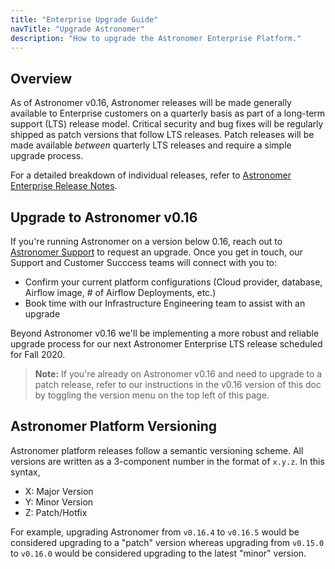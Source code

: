 ```yaml
---
title: "Enterprise Upgrade Guide"
navTitle: "Upgrade Astronomer"
description: "How to upgrade the Astronomer Enterprise Platform."
---
```


## Overview

As of Astronomer v0.16, Astronomer releases will be made generally available to Enterprise customers on a quarterly basis as part of a long-term support (LTS) release model. Critical security and bug fixes will be regularly shipped as patch versions that follow LTS releases. Patch releases will be made available _between_ quarterly LTS releases and require a simple upgrade process.

For a detailed breakdown of individual releases, refer to [Astronomer Enterprise Release Notes](https://www.astronomer.io/docs/enterprise/v0.12/resources/release-notes/).

## Upgrade to Astronomer v0.16

If you're running Astronomer on a version below 0.16, reach out to [Astronomer Support](support.astronomer.io) to request an upgrade. Once you get in touch, our Support and Customer Succcess teams will connect with you to:

- Confirm your current platform configurations (Cloud provider, database, Airflow image, # of Airflow Deployments, etc.)
- Book time with our Infrastructure Engineering team to assist with an upgrade

Beyond Astronomer v0.16 we'll be implementing a more robust and reliable upgrade process for our next Astronomer Enterprise LTS release scheduled for Fall 2020.

> **Note:** If you're already on Astronomer v0.16 and need to upgrade to a patch release, refer to our instructions in the v0.16 version of this doc by toggling the version menu on the top left of this page.

## Astronomer Platform Versioning

Astronomer platform releases follow a semantic versioning scheme. All versions are written as a 3-component number in the format of `x.y.z`. In this syntax,

- X: Major Version
- Y: Minor Version
- Z: Patch/Hotfix

For example, upgrading Astronomer from `v0.16.4` to `v0.16.5` would be considered upgrading to a "patch" version whereas upgrading from `v0.15.0` to `v0.16.0` would be considered upgrading to the latest "minor" version.
